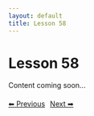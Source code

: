 ```yaml
---
layout: default
title: Lesson 58
---
```


# Lesson 58

Content coming soon...

<div style="margin-top: 20px;">
<a href="/docs/Advanced/Lessons/lesson_57.md" style="margin-right: 10px;">⬅ Previous</a><a href="/docs/Advanced/Lessons/lesson_59.md">Next ➡</a>
</div>
